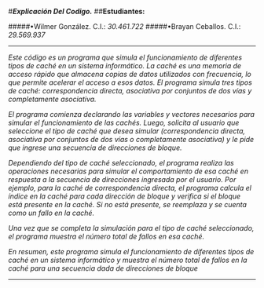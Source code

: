 #***Explicación Del Codigo.***
##**Estudiantes:**

#####•Wilmer González. C.I.: *30.461.722*
#####•Brayan Ceballos. C.I.: *29.569.937*
                                 
___

*Este código es un programa que simula el funcionamiento de diferentes tipos de caché en un sistema informático. La caché es una memoria de acceso rápido que almacena copias de datos utilizados con frecuencia, lo que permite acelerar el acceso a esos datos. El programa simula tres tipos de caché: correspondencia directa, asociativa por conjuntos de dos vías y completamente asociativa.*

*El programa comienza declarando las variables y vectores necesarios para simular el funcionamiento de las cachés. Luego, solicita al usuario que seleccione el tipo de caché que desea simular (correspondencia directa, asociativa por conjuntos de dos vías o completamente asociativa) y le pide que ingrese una secuencia de direcciones de bloque.*

*Dependiendo del tipo de caché seleccionado, el programa realiza las operaciones necesarias para simular el comportamiento de esa caché en respuesta a la secuencia de direcciones ingresada por el usuario. Por ejemplo, para la caché de correspondencia directa, el programa calcula el índice en la caché para cada dirección de bloque y verifica si el bloque está presente en la caché. Si no está presente, se reemplaza y se cuenta como un fallo en la caché.*

*Una vez que se completa la simulación para el tipo de caché seleccionado, el programa muestra el número total de fallos en esa caché.*

*En resumen, este programa simula el funcionamiento de diferentes tipos de caché en un sistema informático y muestra el número total de fallos en la caché para una secuencia dada de direcciones de bloque*
___